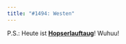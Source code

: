 ```yaml
---
title: "#1494: Westen"
---
```


P.S.: 
Heute ist <a href="http://www.fonflatter.de/kalender"><strong>Hopserlauftaug</strong></a>! Wuhuu!
